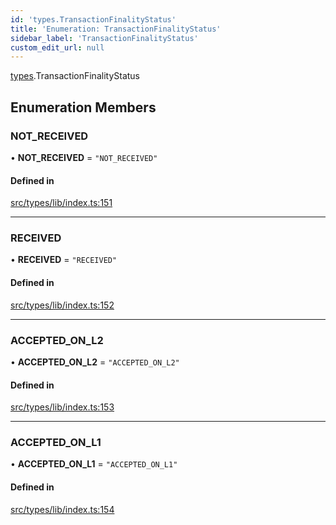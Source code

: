 ```yaml
---
id: 'types.TransactionFinalityStatus'
title: 'Enumeration: TransactionFinalityStatus'
sidebar_label: 'TransactionFinalityStatus'
custom_edit_url: null
---
```


[types](../namespaces/types.md).TransactionFinalityStatus

## Enumeration Members

### NOT_RECEIVED

• **NOT_RECEIVED** = `"NOT_RECEIVED"`

#### Defined in

[src/types/lib/index.ts:151](https://github.com/0xs34n/starknet.js/blob/develop/src/types/lib/index.ts#L151)

---

### RECEIVED

• **RECEIVED** = `"RECEIVED"`

#### Defined in

[src/types/lib/index.ts:152](https://github.com/0xs34n/starknet.js/blob/develop/src/types/lib/index.ts#L152)

---

### ACCEPTED_ON_L2

• **ACCEPTED_ON_L2** = `"ACCEPTED_ON_L2"`

#### Defined in

[src/types/lib/index.ts:153](https://github.com/0xs34n/starknet.js/blob/develop/src/types/lib/index.ts#L153)

---

### ACCEPTED_ON_L1

• **ACCEPTED_ON_L1** = `"ACCEPTED_ON_L1"`

#### Defined in

[src/types/lib/index.ts:154](https://github.com/0xs34n/starknet.js/blob/develop/src/types/lib/index.ts#L154)
